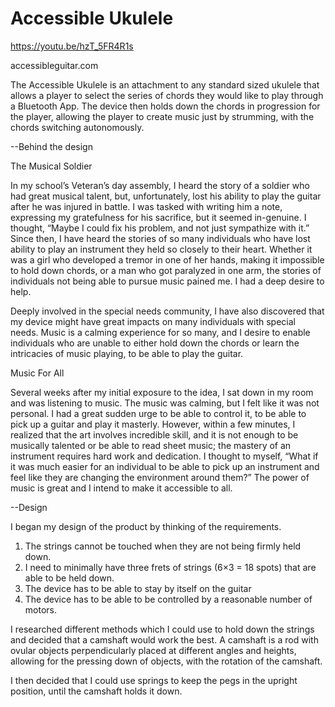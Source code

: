 # Accessible Ukulele

https://youtu.be/hzT_5FR4R1s

accessibleguitar.com


The Accessible Ukulele is an attachment to any standard sized ukulele that allows a player to select the series of chords they would like to play through a Bluetooth App. The device then holds down the chords in progression for the player, allowing the player to create music just by strumming, with the chords switching autonomously. 


--Behind the design

The Musical Soldier

In my school’s Veteran’s day assembly, I heard the story of a soldier who had great musical talent, but, unfortunately, lost his ability to play the guitar after he was injured in battle. I was tasked with writing him a note, expressing my gratefulness for his sacrifice, but it seemed in-genuine. I thought, “Maybe I could fix his problem, and not just sympathize with it.” Since then, I have heard the stories of so many individuals who have lost ability to play an instrument they held so closely to their heart. Whether it was a girl who developed a tremor in one of her hands, making it impossible to hold down chords, or a man who got paralyzed in one arm, the stories of individuals not being able to pursue music pained me. I had a deep desire to help.

Deeply involved in the special needs community, I have also discovered that my device might have great impacts on many individuals with special needs. Music is a calming experience for so many, and I desire to enable individuals who are unable to either hold down the chords or learn the intricacies of music playing, to be able to play the guitar.

Music For All

Several weeks after my initial exposure to the idea, I sat down in my room and was listening to music. The music was calming, but I felt like it was not personal. I had a great sudden urge to be able to control it, to be able to pick up a guitar and play it masterly. However, within a few minutes, I realized that the art involves incredible skill, and it is not enough to be musically talented or be able to read sheet music; the mastery of an instrument requires hard work and dedication. I thought to myself, “What if it was much easier for an individual to be able to pick up an instrument and feel like they are changing the environment around them?” The power of music is great and I intend to make it accessible to all.

--Design

I began my design of the product by thinking of the requirements.

1) The strings cannot be touched when they are not being firmly held down.
2) I need to minimally have three frets of strings (6×3 = 18 spots) that are able to be held down.
3) The device has to be able to stay by itself on the guitar
4) The device has to be able to be controlled by a reasonable number of motors.

I researched different methods which I could use to hold down the strings and decided that a camshaft would work the best. A camshaft is a rod with ovular objects perpendicularly placed at different angles and heights, allowing for the pressing down of objects, with the rotation of the camshaft.

I then decided that I could use springs to keep the pegs in the upright position, until the camshaft holds it down.
